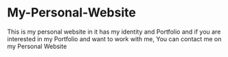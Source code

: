 # My-Personal-Website
This is my personal website
in it has my identity and Portfolio and if you are interested in my Portfolio and want to work with me,
You can contact me on my Personal Website
